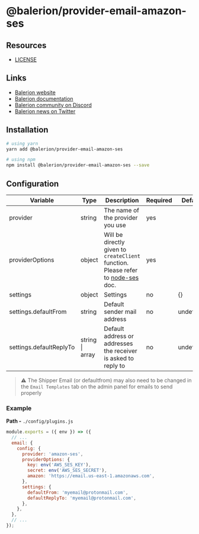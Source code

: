 # @balerion/provider-email-amazon-ses

## Resources

- [LICENSE](LICENSE)

## Links

- [Balerion website](https://balerion.io/)
- [Balerion documentation](https://docs.balerion.io)
- [Balerion community on Discord](https://discord.balerion.io)
- [Balerion news on Twitter](https://twitter.com/balerionjs)

## Installation

```bash
# using yarn
yarn add @balerion/provider-email-amazon-ses

# using npm
npm install @balerion/provider-email-amazon-ses --save
```

## Configuration

| Variable                | Type                    | Description                                                                                                                | Required | Default   |
| ----------------------- | ----------------------- | -------------------------------------------------------------------------------------------------------------------------- | -------- | --------- |
| provider                | string                  | The name of the provider you use                                                                                           | yes      |           |
| providerOptions         | object                  | Will be directly given to `createClient` function. Please refer to [node-ses](https://www.npmjs.com/package/node-ses) doc. | yes      |           |
| settings                | object                  | Settings                                                                                                                   | no       | {}        |
| settings.defaultFrom    | string                  | Default sender mail address                                                                                                | no       | undefined |
| settings.defaultReplyTo | string \| array<string> | Default address or addresses the receiver is asked to reply to                                                             | no       | undefined |

> :warning: The Shipper Email (or defaultfrom) may also need to be changed in the `Email Templates` tab on the admin panel for emails to send properly

### Example

**Path -** `./config/plugins.js`

```js
module.exports = ({ env }) => ({
  // ...
  email: {
    config: {
      provider: 'amazon-ses',
      providerOptions: {
        key: env('AWS_SES_KEY'),
        secret: env('AWS_SES_SECRET'),
        amazon: 'https://email.us-east-1.amazonaws.com',
      },
      settings: {
        defaultFrom: 'myemail@protonmail.com',
        defaultReplyTo: 'myemail@protonmail.com',
      },
    },
  },
  // ...
});
```
